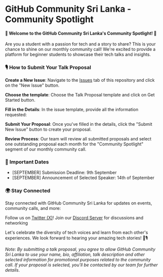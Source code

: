# GitHub Community Sri Lanka - Community Spotlight
#### 🌟 Welcome to the GitHub Community Sri Lanka's Community Spotlight! 🌟

Are you a student with a passion for tech and a story to share? This is your chance to shine on our monthly community call! We're excited to provide a platform for beginner students to showcase their tech talks and insights.

### 🎙️ How to Submit Your Talk Proposal

**Create a New Issue**: Navigate to the [Issues](https://github.com/GitHubExperts-LK/community-spotlight/issues) tab of this repository and click on the "New Issue" button.

**Choose the template**: Choose the Talk Proposal template and click on Get Started button.

**Fill in the Details**: In the issue template, provide all the  information requested:

**Submit Your Proposal**: Once you've filled in the details, click the "Submit New Issue" button to create your proposal.

**Review Process**: Our team will review all submitted proposals and select one outstanding proposal each month for the "Community Spotlight" segment of our monthly community call.

### 📆 Important Dates
 - [SEPTEMBER] Submission Deadline: 9th September
 - [SEPTEMBER] Announcement of Selected Speaker: 14th of September
 
### 🌍 Stay Connected
Stay connected with GitHub Community Sri Lanka for updates on events, community calls, and more:

Follow us on [Twitter (X)](https://twitter.com/gcsrilanka)!
Join our [Discord Server](https://discord.gg/q9FjNc88M2) for discussions and networking

Let's celebrate the diversity of tech voices and learn from each other's experiences. We look forward to hearing your amazing tech stories! 🚀🎙️

_Note: By submitting a talk proposal, you agree to allow GitHub Community Sri Lanka to use your name, bio, affiliation, talk description and other selected information for promotional purposes related to the community call. If your proposal is selected, you'll be contacted by our team for further details_.